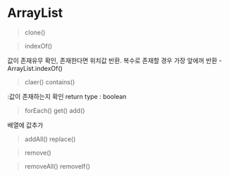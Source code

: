 # ArrayList

> clone()

> indexOf()

값이 존재유무 확인, 존재한다면 위치값 반환. 복수로 존재할 경우 가장 앞에꺼 반환
-ArrayList.indexOf()

> claer()
> contains()

:값이 존재하는지 확인
return type : boolean

> forEach()
> get()
> add()

배열에 값추가

> addAll()
> replace()

> remove()

> removeAll()
> removeIf()

<p></p>
